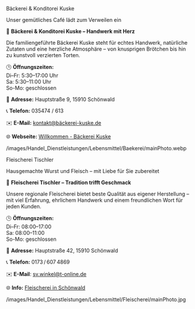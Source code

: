 
<!-- BAECKEREIKONDITOREIKUSKE_NAME_START -->
Bäckerei & Konditorei Kuske
<!-- BAECKEREIKONDITOREIKUSKE_NAME_END -->
<!-- BAECKEREIKONDITOREIKUSKE_SLOGAN_START -->
Unser gemütliches Café lädt zum Verweilen ein
<!-- BAECKEREIKONDITOREIKUSKE_SLOGAN_END -->
<!-- BAECKEREIKONDITOREIKUSKE_TEXT_START -->
🥐 **Bäckerei & Konditorei Kuske – Handwerk mit Herz**

Die familiengeführte Bäckerei Kuske steht für echtes Handwerk, natürliche Zutaten und eine herzliche Atmosphäre – von knusprigen Brötchen bis hin zu kunstvoll verzierten Torten.

🕒 **Öffnungszeiten:**  
Di–Fr: 5:30–17:00 Uhr   
Sa: 5:30–11:00 Uhr   
So-Mo: geschlossen  

📌 **Adresse:** Hauptstraße 9, 15910 Schönwald

📞 **Telefon:** 035474 / 613

✉️ **E-Mail:** kontakt@bäckerei-kuske.de

🌐 **Webseite:**  [Willkommen - Bäckerei Kuske](https://xn--bckerei-kuske-bfb.de/)
<!-- BAECKEREIKONDITOREIKUSKE_TEXT_END -->
<!-- BAECKEREIKONDITOREIKUSKE_PHOTO_START -->
/images/Handel_Dienstleistungen/Lebensmittel/Baekerei/mainPhoto.webp
<!-- BAECKEREIKONDITOREIKUSKE_PHOTO_END -->

<!-- FLEISCHEREITISCHLER_NAME_START -->
Fleischerei Tischler
<!-- FLEISCHEREITISCHLER_NAME_END -->
<!-- FLEISCHEREITISCHLER_SLOGAN_START -->
Hausgemachte Wurst und Fleisch – mit Liebe für Sie zubereitet
<!-- FLEISCHEREITISCHLER_SLOGAN_END -->
<!-- FLEISCHEREITISCHLER_TEXT_START -->
🥩 **Fleischerei Tischler – Tradition trifft Geschmack**

Unsere regionale Fleischerei bietet beste Qualität aus eigener Herstellung – mit viel Erfahrung, ehrlichem Handwerk und einem freundlichen Wort für jeden Kunden.

🕒 **Öffnungszeiten:**   
Di–Fr: 08:00–17:00   
Sa: 08:00–11:00   
So-Mo: geschlossen  

📌 **Adresse:** Hauptstraße 42, 15910 Schönwald

📞 **Telefon:** 0173 / 607 4869

✉️ **E-Mail**: sv.winkel@t-online.de

🌐 **Info:** [Fleischerei in Schönwald](https://branchenbuch.meinestadt.de/schoenwald-brandenburg/company/502022774)
<!-- FLEISCHEREITISCHLER_TEXT_END -->
<!-- FLEISCHEREITISCHLER_PHOTO_START -->
/images/Handel_Dienstleistungen/Lebensmittel/Fleischerei/mainPhoto.jpg
<!-- FLEISCHEREITISCHLER_PHOTO_END -->
